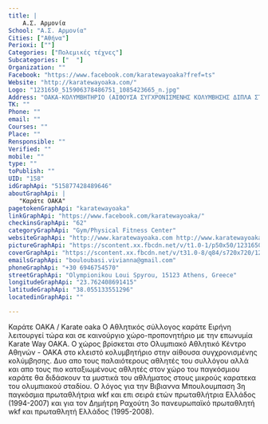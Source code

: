 ```yaml
---
title: |
    Α.Σ. Αρμονία
School: "Α.Σ. Αρμονία"
Cities: ["Αθήνα"]
Perioxi: [""]
Categories: ["Πολεμικές τέχνες"]
Subcategories: ["  "]
Organization: ""
Facebook: "https://www.facebook.com/karatewayoaka?fref=ts"
Website: "http://karatewayoaka.com/"
Logo: "1231650_515906378486751_1085423665_n.jpg"
Address: "ΟΑΚΑ-ΚΟΛΥΜΒΗΤΗΡΙΟ (ΑΙΘΟΥΣΑ ΣΥΓΧΡΟΝΙΣΜΕΝΗΣ ΚΟΛΥΜΒΗΣΗΣ ΔΙΠΛΑ ΣΤΟ ΑΝΑΨΥΚΤΗΡΙΟ)"
TK: ""
Phone: ""
email: ""
Courses: ""
Place: ""
Rensponsible: ""
Verified: ""
mobile: ""
type: ""
toPublish: ""
UID: "158"
idGraphApi: "515877428489646"
aboutGraphApi: | 
   "Καράτε ΟΑΚΑ"
pagetokenGraphApi: "karatewayoaka"
linkGraphApi: "https://www.facebook.com/karatewayoaka/"
checkinsGraphApi: "62"
categoryGraphApi: "Gym/Physical Fitness Center"
websiteGraphApi: "http://www.karatewayoaka.com http://www.karatewayoaka.gr http://www.rachoutis.com http://www.wikfgreece.gr http://www.iwku.net"
pictureGraphApi: "https://scontent.xx.fbcdn.net/v/t1.0-1/p50x50/1231650_515906378486751_1085423665_n.jpg?oh=c198bb2dd608e68708bfbd3964080008&amp;oe=5B4257F5"
coverGraphApi: "https://scontent.xx.fbcdn.net/v/t31.0-8/q84/s720x720/1273694_515897918487597_1798238367_o.jpg?oh=bf024d6a05cb03944d6ec7a58ee73afb&amp;oe=5B43323C"
emailsGraphApi: "bouloubasi.vivianna@gmail.com"
phoneGraphApi: "+30 6946754570"
streetGraphApi: "Olympionikou Loui Spyrou, 15123 Athens, Greece"
longitudeGraphApi: "23.762408691415"
latitudeGraphApi: "38.055133551296"
locatedinGraphApi: ""

---
```


Καράτε ΟΑΚΑ / Karate oaka Ο Αθλητικός σύλλογος καράτε Ειρήνη λειτουργεί τώρα και σε καινούργιο χώρο-προπονητήριο με την επωνυμία Karate Way OAKA. Ο χώρος βρίσκεται στο Ολυμπιακό Αθλητικό Κέντρο Αθηνών - ΟΑΚΑ στο κλειστό κολυμβητήριο στην αίθουσα συγχρονισμένης κολύμβησης. Δυο απο τους παλαιότερους αθλητές του συλλόγου αλλά και απο τους πιο καταξιωμένους αθλητές στον χώρο του παγκόσμιου καράτε θα διδάσκουν τα μυστικά του αθλήματος στους μικρούς καρατεκα του ολυμπιακού σταδίου. Ο λόγος για την Βιβιαννα Μπουλουμπαση 3η παγκόσμια πρωταθλήτρια wkf και επι σειρά ετών πρωταθλήτρια Ελλάδος (1994-2007) και για τον Δημήτρη Ραχούτη 3ο πανευρωπαϊκό πρωταθλητή wkf και πρωταθλητή Ελλάδος (1995-2008).

